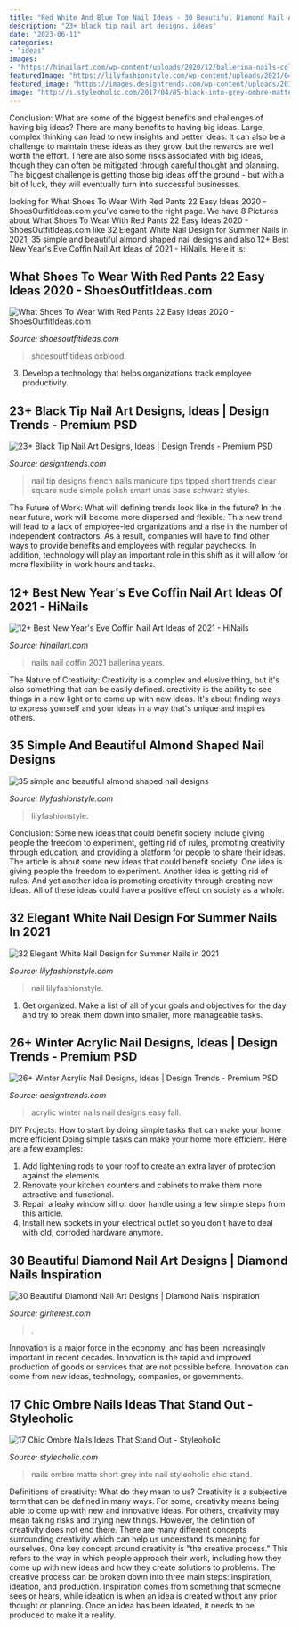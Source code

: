 ```yaml
---
title: "Red White And Blue Toe Nail Ideas - 30 Beautiful Diamond Nail Art Designs"
description: "23+ black tip nail art designs, ideas"
date: "2023-06-11"
categories:
- "ideas"
images:
- "https://hinailart.com/wp-content/uploads/2020/12/ballerina-nails-colors-gold-foil-white.jpg"
featuredImage: "https://lilyfashionstyle.com/wp-content/uploads/2021/04/31-5-768x1152.jpg"
featured_image: "https://images.designtrends.com/wp-content/uploads/2016/04/01064714/Easy-Winter-Acrylic-Design-For-Nails.jpg"
image: "http://i.styleoholic.com/2017/04/05-black-into-grey-ombre-matte-nails.jpg"
---
```



Conclusion: What are some of the biggest benefits and challenges of having big ideas?
There are many benefits to having big ideas. Large, complex thinking can lead to new insights and better ideas. It can also be a challenge to maintain these ideas as they grow, but the rewards are well worth the effort. There are also some risks associated with big ideas, though they can often be mitigated through careful thought and planning. The biggest challenge is getting those big ideas off the ground - but with a bit of luck, they will eventually turn into successful businesses.

	

		
looking for What Shoes To Wear With Red Pants 22 Easy Ideas 2020 - ShoesOutfitIdeas.com you've came to the right page. We have 8 Pictures about What Shoes To Wear With Red Pants 22 Easy Ideas 2020 - ShoesOutfitIdeas.com like 32 Elegant White Nail Design for Summer Nails in 2021, 35 simple and beautiful almond shaped nail designs and also 12+ Best New Year&#039;s Eve Coffin Nail Art Ideas of 2021 - HiNails. Here it is:
		
    
## What Shoes To Wear With Red Pants 22 Easy Ideas 2020 - ShoesOutfitIdeas.com

<img loading=lazy src="http://shoesoutfitideas.com/wp-content/uploads/2020/05/how-to-style-different-color-shoes-with-red-pants-3.jpg" onerror="this.onerror=null;this.src='https://tse1.mm.bing.net/th?id=OIP.M4qU3vAvFDmQINZASTR0pgHaKj&amp;pid=15.1';" alt="What Shoes To Wear With Red Pants 22 Easy Ideas 2020 - ShoesOutfitIdeas.com">

_Source: shoesoutfitideas.com_

>shoesoutfitideas oxblood. 

	

3. Develop a technology that helps organizations track employee productivity. 

    
## 23+ Black Tip Nail Art Designs, Ideas | Design Trends - Premium PSD

<img loading=lazy src="https://images.designtrends.com/wp-content/uploads/2016/03/17093524/Smart-Black-Tip-Nail-Design.jpg" onerror="this.onerror=null;this.src='https://tse2.mm.bing.net/th?id=OIP.hEraZ_AZbkZguEiVaJ4IJQHaHa&amp;pid=15.1';" alt="23+ Black Tip Nail Art Designs, Ideas | Design Trends - Premium PSD">

_Source: designtrends.com_

>nail tip designs french nails manicure tips tipped short trends clear square nude simple polish smart unas base schwarz styles. 

	

The Future of Work: What will defining trends look like in the future?
In the near future, work will become more dispersed and flexible. This new trend will lead to a lack of employee-led organizations and a rise in the number of independent contractors. As a result, companies will have to find other ways to provide benefits and employees with regular paychecks. In addition, technology will play an important role in this shift as it will allow for more flexibility in work hours and tasks.

    
## 12+ Best New Year&#039;s Eve Coffin Nail Art Ideas Of 2021 - HiNails

<img loading=lazy src="https://hinailart.com/wp-content/uploads/2020/12/ballerina-nails-colors-gold-foil-white.jpg" onerror="this.onerror=null;this.src='https://tse1.mm.bing.net/th?id=OIP.6YBYSKvgdHUJ0EAx2EJuMgHaHa&amp;pid=15.1';" alt="12+ Best New Year&#039;s Eve Coffin Nail Art Ideas of 2021 - HiNails">

_Source: hinailart.com_

>nails nail coffin 2021 ballerina years. 

	

The Nature of Creativity:
Creativity is a complex and elusive thing, but it's also something that can be easily defined. creativity is the ability to see things in a new light or to come up with new ideas. It's about finding ways to express yourself and your ideas in a way that's unique and inspires others.

    
## 35 Simple And Beautiful Almond Shaped Nail Designs

<img loading=lazy src="https://lilyfashionstyle.com/wp-content/uploads/2021/04/31-5-768x1152.jpg" onerror="this.onerror=null;this.src='https://tse2.mm.bing.net/th?id=OIP.z0zP5cK2UUflcOSa590GmQHaLH&amp;pid=15.1';" alt="35 simple and beautiful almond shaped nail designs">

_Source: lilyfashionstyle.com_

>lilyfashionstyle. 

	

Conclusion: Some new ideas that could benefit society include giving people the freedom to experiment, getting rid of rules, promoting creativity through education, and providing a platform for people to share their ideas.
The article is about some new ideas that could benefit society. One idea is giving people the freedom to experiment. Another idea is getting rid of rules. And yet another idea is promoting creativity through creating new ideas. All of these ideas could have a positive effect on society as a whole.

    
## 32 Elegant White Nail Design For Summer Nails In 2021

<img loading=lazy src="https://lilyfashionstyle.com/wp-content/uploads/2021/05/6-768x1152.jpg" onerror="this.onerror=null;this.src='https://tse1.mm.bing.net/th?id=OIP.GTFZZ6CghBbRBDhjQtZcKwHaLH&amp;pid=15.1';" alt="32 Elegant White Nail Design for Summer Nails in 2021">

_Source: lilyfashionstyle.com_

>nail lilyfashionstyle. 

	

1. Get organized. Make a list of all of your goals and objectives for the day and try to break them down into smaller, more manageable tasks.

    
## 26+ Winter Acrylic Nail Designs, Ideas | Design Trends - Premium PSD

<img loading=lazy src="https://images.designtrends.com/wp-content/uploads/2016/04/01064714/Easy-Winter-Acrylic-Design-For-Nails.jpg" onerror="this.onerror=null;this.src='https://tse3.mm.bing.net/th?id=OIP.3yOjRumjOaxPS6MgO8n-QQHaGf&amp;pid=15.1';" alt="26+ Winter Acrylic Nail Designs, Ideas | Design Trends - Premium PSD">

_Source: designtrends.com_

>acrylic winter nails nail designs easy fall. 

	

DIY Projects: How to start by doing simple tasks that can make your home more efficient
Doing simple tasks can make your home more efficient. Here are a few examples:
1. Add lightening rods to your roof to create an extra layer of protection against the elements.
2. Renovate your kitchen counters and cabinets to make them more attractive and functional.
3. Repair a leaky window sill or door handle using a few simple steps from this article. 
4. Install new sockets in your electrical outlet so you don’t have to deal with old, corroded hardware anymore.

    
## 30 Beautiful Diamond Nail Art Designs | Diamond Nails Inspiration

<img loading=lazy src="https://girlterest.com/wp-content/uploads/2017/05/diamond6.jpg" onerror="this.onerror=null;this.src='https://tse3.mm.bing.net/th?id=OIP.WB5NxJtaFsB3bHzaMKd4HAHaHa&amp;pid=15.1';" alt="30 Beautiful Diamond Nail Art Designs | Diamond Nails Inspiration">

_Source: girlterest.com_

>. 

	

Innovation is a major force in the economy, and has been increasingly important in recent decades. Innovation is the rapid and improved production of goods or services that are not possible before. Innovation can come from new ideas, technology, companies, or governments.

    
## 17 Chic Ombre Nails Ideas That Stand Out - Styleoholic

<img loading=lazy src="http://i.styleoholic.com/2017/04/05-black-into-grey-ombre-matte-nails.jpg" onerror="this.onerror=null;this.src='https://tse2.mm.bing.net/th?id=OIP.-S9XucgT5jyzkDMzjYKYYQHaJ4&amp;pid=15.1';" alt="17 Chic Ombre Nails Ideas That Stand Out - Styleoholic">

_Source: styleoholic.com_

>nails ombre matte short grey into nail styleoholic chic stand. 

	

Definitions of creativity: What do they mean to us?
Creativity is a subjective term that can be defined in many ways. For some, creativity means being able to come up with new and innovative ideas. For others, creativity may mean taking risks and trying new things. However, the definition of creativity does not end there. There are many different concepts surrounding creativity which can help us understand its meaning for ourselves.
One key concept around creativity is "the creative process." This refers to the way in which people approach their work, including how they come up with new ideas and how they create solutions to problems. The creative process can be broken down into three main steps: inspiration, ideation, and production. Inspiration comes from something that someone sees or hears, while ideation is when an idea is created without any prior thought or planning. Once an idea has been Ideated, it needs to be produced to make it a reality.

